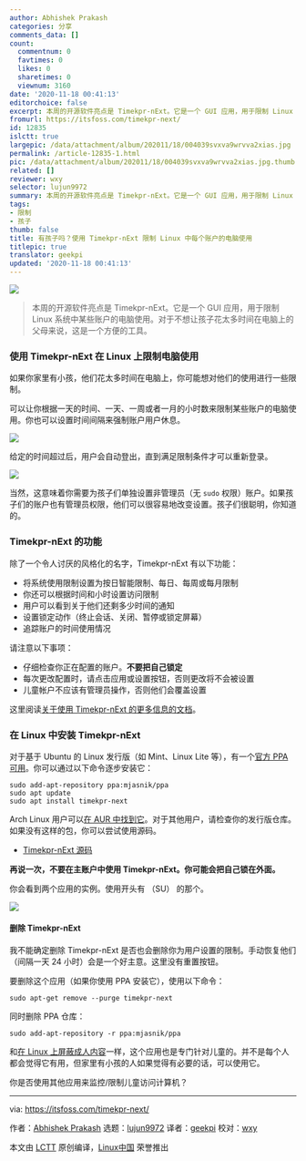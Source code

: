 ```yaml
---
author: Abhishek Prakash
categories: 分享
comments_data: []
count:
  commentnum: 0
  favtimes: 0
  likes: 0
  sharetimes: 0
  viewnum: 3160
date: '2020-11-18 00:41:13'
editorchoice: false
excerpt: 本周的开源软件亮点是 Timekpr-nExt。它是一个 GUI 应用，用于限制 Linux 系统中某些账户的电脑使用。对于不想让孩子花太多时间在电脑上的父母来说，这是一个方便的工具。
fromurl: https://itsfoss.com/timekpr-next/
id: 12835
islctt: true
largepic: /data/attachment/album/202011/18/004039svxva9wrvva2xias.jpg
permalink: /article-12835-1.html
pic: /data/attachment/album/202011/18/004039svxva9wrvva2xias.jpg.thumb.jpg
related: []
reviewer: wxy
selector: lujun9972
summary: 本周的开源软件亮点是 Timekpr-nExt。它是一个 GUI 应用，用于限制 Linux 系统中某些账户的电脑使用。对于不想让孩子花太多时间在电脑上的父母来说，这是一个方便的工具。
tags:
- 限制
- 孩子
thumb: false
title: 有孩子吗？使用 Timekpr-nExt 限制 Linux 中每个账户的电脑使用
titlepic: true
translator: geekpi
updated: '2020-11-18 00:41:13'
---
```


![](/data/attachment/album/202011/18/004039svxva9wrvva2xias.jpg)



> 
> 本周的开源软件亮点是 Timekpr-nExt。它是一个 GUI 应用，用于限制 Linux 系统中某些账户的电脑使用。对于不想让孩子花太多时间在电脑上的父母来说，这是一个方便的工具。
> 
> 
> 


### 使用 Timekpr-nExt 在 Linux 上限制电脑使用


如果你家里有小孩，他们花太多时间在电脑上，你可能想对他们的使用进行一些限制。


可以让你根据一天的时间、一天、一周或者一月的小时数来限制某些账户的电脑使用。你也可以设置时间间隔来强制账户用户休息。


![](/data/attachment/album/202011/18/003800oruelenzxnn9lar0.png)


给定的时间超过后，用户会自动登出，直到满足限制条件才可以重新登录。


![](/data/attachment/album/202011/18/003813kpjprjj4fvpaccan.png)


当然，这意味着你需要为孩子们单独设置非管理员（无 `sudo` 权限）账户。如果孩子们的账户也有管理员权限，他们可以很容易地改变设置。孩子们很聪明，你知道的。


### Timekpr-nExt 的功能


除了一个令人讨厌的风格化的名字，Timekpr-nExt 有以下功能：


* 将系统使用限制设置为按日智能限制、每日、每周或每月限制
* 你还可以根据时间和小时设置访问限制
* 用户可以看到关于他们还剩多少时间的通知
* 设置锁定动作（终止会话、关闭、暂停或锁定屏幕）
* 追踪账户的时间使用情况


请注意以下事项：


* 仔细检查你正在配置的账户。**不要把自己锁定**
* 每次更改配置时，请点击应用或设置按钮，否则更改将不会被设置
* 儿童帐户不应该有管理员操作，否则他们会覆盖设置


这里阅读[关于使用 Timekpr-nExt 的更多信息的文档](https://mjasnik.gitlab.io/timekpr-next/)。


### 在 Linux 中安装 Timekpr-nExt


对于基于 Ubuntu 的 Linux 发行版（如 Mint、Linux Lite 等），有一个[官方 PPA 可用](https://launchpad.net/~mjasnik/+archive/ubuntu/ppa)。你可以通过以下命令逐步安装它：



```
sudo add-apt-repository ppa:mjasnik/ppa
sudo apt update
sudo apt install timekpr-next

```

Arch Linux 用户可以[在 AUR 中找到它](https://aur.archlinux.org/packages/timekpr-next/)。对于其他用户，请检查你的发行版仓库。如果没有这样的包，你可以尝试使用源码。


* [Timekpr-nExt 源码](https://launchpad.net/timekpr-next)


**再说一次，不要在主账户中使用 Timekpr-nExt。你可能会把自己锁在外面。**


你会看到两个应用的实例。使用开头有 （SU） 的那个。


![](/data/attachment/album/202011/18/003825szobd7zif1igbd1g.jpg)


#### 删除 Timekpr-nExt


我不能确定删除 Timekpr-nExt 是否也会删除你为用户设置的限制。手动恢复他们（间隔一天 24 小时）会是一个好主意。这里没有重置按钮。


要删除这个应用（如果你使用 PPA 安装它），使用以下命令：



```
sudo apt-get remove --purge timekpr-next

```

同时删除 PPA 仓库：



```
sudo add-apt-repository -r ppa:mjasnik/ppa

```

和[在 Linux 上屏蔽成人内容](https://itsfoss.com/how-to-block-porn-by-content-filtering-on-ubuntu/)一样，这个应用也是专门针对儿童的。并不是每个人都会觉得它有用，但家里有小孩的人如果觉得有必要的话，可以使用它。


你是否使用其他应用来监控/限制儿童访问计算机？




---


via: <https://itsfoss.com/timekpr-next/>


作者：[Abhishek Prakash](https://itsfoss.com/author/abhishek/) 选题：[lujun9972](https://github.com/lujun9972) 译者：[geekpi](https://github.com/geekpi) 校对：[wxy](https://github.com/wxy)


本文由 [LCTT](https://github.com/LCTT/TranslateProject) 原创编译，[Linux中国](https://linux.cn/) 荣誉推出